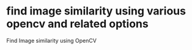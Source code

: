 # find image similarity using various opencv and related options
Find Image similarity using OpenCV
